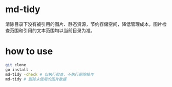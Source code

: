 # md-tidy

清除目录下没有被引用的图片、静态资源，节约存储空间，降低管理成本，图片检查范围和引用的文本范围均以当前目录为准。

# how to use

```bash
git clone 
go install .
md-tidy -check # 仅执行检查，不执行删除操作
md-tidy # 删除未使用的图片数据
```
